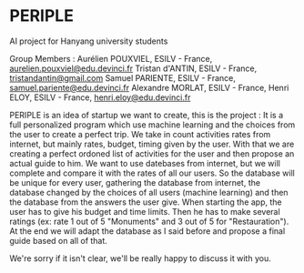 # PERIPLE
AI project for Hanyang university students

Group Members :
Aurélien POUXVIEL, ESILV - France, aurelien.pouxviel@edu.devinci.fr
Tristan d'ANTIN, ESILV - France, tristandantin@gmail.com
Samuel PARIENTE, ESILV - France, samuel.pariente@edu.devinci.fr
Alexandre MORLAT, ESILV - France, 
Henri ELOY, ESILV - France, henri.eloy@edu.devinci.fr


PERIPLE is an idea of startup we want to create, this is the project :
It is a full personalized program which use machine learning and the choices from the user to create a perfect trip.
We take in count activities rates from internet, but mainly rates, budget, timing given by the user.
With that we are creating a perfect ordoned list of activities for the user and then propose an actual guide to him.
We want to use datebases from internet, but we will complete and compare it with the rates of all our users.
So the database will be unique for every user, gathering the database from internet, the database changed by the choices of all users (machine learning) and then the database from the answers the user give.
When starting the app, the user has to give his budget and time limits. Then he has to make several ratings (ex: rate 1 out of 5 "Monuments" and 3 out of 5 for "Restauration"). 
At the end we will adapt the database as I said before and propose a final guide based on all of that.

We're sorry if it isn't clear, we'll be really happy to discuss it with you.

